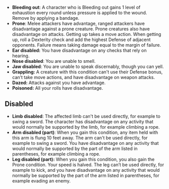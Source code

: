 - **Bleeding out**: A character who is Bleeding out gains 1 level of exhaustion every round unless pressure is applied to the wound. Remove by applying a bandage.
- **Prone**: Melee attackers have advantage, ranged attackers have disadvantage against a prone creature. Prone creatures also have disadvantage on attacks. Getting up takes a move action. When getting up, roll a Dexterity check and add the highest Defense of adjacent opponents. Failure means taking damage equal to the margin of failure.
- **Ear disabled:** You have disadvantage on any checks that rely on hearing.
- **Nose disabled**: You are unable to smell.
- **Jaw disabled**: You are unable to speak discernably, though you can yell.
- **Grappling:** A creature with this condition can't use their Defense bonus, can’t take move actions, and have disadvantage on weapon attacks.
- **Dazed:** Attacks against you have advantage.
- **Poisoned:** All your rolls have disadvantage.

## Disabled

- **Limb disabled**: The affected limb can't be used directly, for example to swing a sword. The character has disadvantage on any activity that would normally be supported by the limb, for example climbing a rope.
- **Arm disabled (part)**: When you gain this condition, any item held with this arm is flung 10 feet away. The arm can't be used directly, for example to swing a sword. You have disadvantage on any activity that would normally be supported by the part of the arm listed in parentheses, for example climbing a rope.
- **Leg disabled (part):** When you gain this condition, you also gain the Prone condition. Your speed is halved. The leg can’t be used directly, for example to kick, and you have disadvantage on any activity that would normally be supported by the part of the arm listed in parentheses, for example evading an enemy.